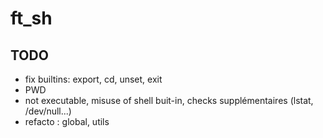 # ft_sh

## TODO

- fix builtins: export, cd, unset, exit
- PWD
- not executable, misuse of shell buit-in, checks supplémentaires (lstat, /dev/null...)
- refacto : global, utils

